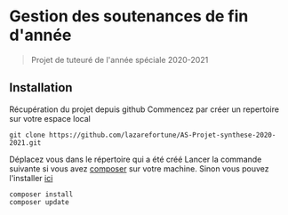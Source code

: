 # Gestion des soutenances de fin d'année
> Projet de tuteuré de l'année spéciale 2020-2021

## Installation

Récupération du projet depuis github
Commencez par créer un repertoire sur votre espace local
```
git clone https://github.com/lazarefortune/AS-Projet-synthese-2020-2021.git
```
Déplacez vous dans le répertoire qui a été créé
Lancer la commande suivante si vous avez [composer](https://getcomposer.org/) sur votre machine. Sinon vous pouvez l'installer [ici](https://getcomposer.org/download/)
```
composer install
composer update
```
